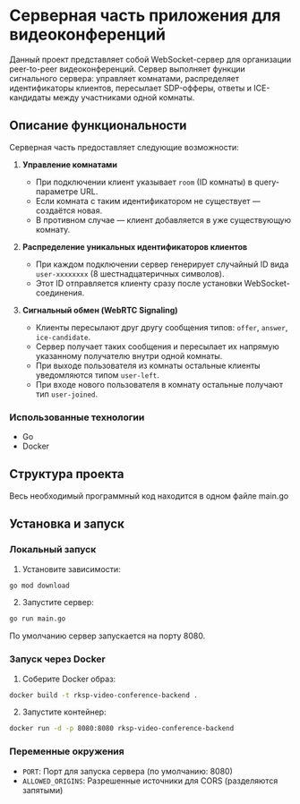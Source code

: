 # Серверная часть приложения для видеоконференций

Данный проект представляет собой WebSocket-сервер для организации peer-to-peer видеоконференций. Сервер выполняет функции сигнального сервера: управляет комнатами, распределяет идентификаторы клиентов, пересылает SDP-офферы, ответы и ICE-кандидаты между участниками одной комнаты.

## Описание функциональности

Серверная часть предоставляет следующие возможности:

1. **Управление комнатами**  
   - При подключении клиент указывает `room` (ID комнаты) в query-параметре URL.  
   - Если комната с таким идентификатором не существует — создаётся новая.  
   - В противном случае — клиент добавляется в уже существующую комнату.

2. **Распределение уникальных идентификаторов клиентов**  
   - При каждом подключении сервер генерирует случайный ID вида `user-xxxxxxxx` (8 шестнадцатеричных символов).  
   - Этот ID отправляется клиенту сразу после установки WebSocket-соединения.

3. **Сигнальный обмен (WebRTC Signaling)**  
   - Клиенты пересылают друг другу сообщения типов: `offer`, `answer`, `ice-candidate`.  
   - Сервер получает таких сообщения и пересылает их напрямую указанному получателю внутри одной комнаты.
   - При выходе пользователя из комнаты остальные клиенты уведомляются типом `user-left`.  
   - При входе нового пользователя в комнату остальные получают тип `user-joined`.


### Использованные технологии

- Go
- Docker

## Структура проекта

Весь необходимый программный код находится в одном файле main.go

## Установка и запуск

### Локальный запуск

1. Установите зависимости:
```bash
go mod download
```

2. Запустите сервер:
```bash
go run main.go
```

По умолчанию сервер запускается на порту 8080.

### Запуск через Docker

1. Соберите Docker образ:
```bash
docker build -t rksp-video-conference-backend .
```

2. Запустите контейнер:
```bash
docker run -d -p 8080:8080 rksp-video-conference-backend
```

### Переменные окружения

- `PORT`: Порт для запуска сервера (по умолчанию: 8080)
- `ALLOWED_ORIGINS`: Разрешенные источники для CORS (разделяются запятыми)
